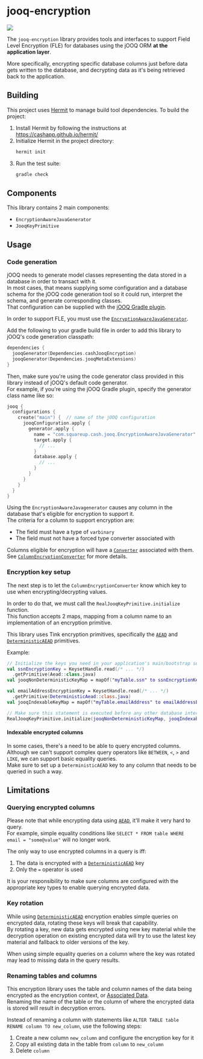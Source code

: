 # jooq-encryption

[<img src="https://img.shields.io/maven-central/v/app.cash.jooq/jooq-encryption"/>](https://central.sonatype.com/artifact/app.cash.jooq/jooq-encryption)

The `jooq-encryption` library provides tools and interfaces to support Field Level Encryption 
(FLE) for databases using the jOOQ ORM **at the application layer**.

More specifically, encrypting specific database columns just before data gets written to the database,
and decrypting data as it's being retrieved back to the application.

## Building

This project uses [Hermit](https://cashapp.github.io/hermit/) to manage build tool dependencies. To build the project:

1. Install Hermit by following the instructions at https://cashapp.github.io/hermit/
2. Initialize Hermit in the project directory:
   ```bash
   hermit init
   ```
3. Run the test suite:
   ```bash
   gradle check
   ```

## Components

This library contains 2 main components:
 - `EncryptionAwareJavaGenerator`
 - `JooqKeyPrimitive`

## Usage

### Code generation

jOOQ needs to generate model classes representing the data stored in a database in order to transact with it.    
In most cases, that means supplying some configuration and a database schema for the jOOQ code generation tool
so it could run, interpret the schema, and generate corresponding classes.  
That configuration can be supplied with the [jOOQ Gradle plugin](https://www.jooq.org/doc/latest/manual/code-generation/codegen-gradle/).

In order to support FLE, you must use the [`EncryptionAwareJavaGenerator`](src/main/kotlin/app/cash/jooq/EncryptionAwareJavaGenerator.kt).

Add the following to your gradle build file in order to add this library to jOOQ's code generation classpath:
```kotlin
dependencies {
  jooqGenerator(Dependencies.cashJooqEncryption)
  jooqGenerator(Dependencies.jooqMetaExtensions)
}
```

Then, make sure you're using the code generator class provided in this library instead of jOOQ's default code generator.  
For example, if you're using the jOOQ Gradle plugin, specify the generator class name like so:
```kotlin
jooq {
  configurations {
    create("main") {  // name of the jOOQ configuration
      jooqConfiguration.apply {
        generator.apply {
          name = "com.squareup.cash.jooq.EncryptionAwareJavaGenerator"
          target.apply {
            // ...
          }
          database.apply {
            // ...
          }
        }
      }
    }
  }
}
```

Using the `EncryptionAwareJavagenerator` causes any column in the database that's eligible for encryption to support it.  
The criteria for a column to support encryption are:
 - The field must have a type of `varbinary`
 - The field must not have a forced type converter associated with

Columns eligible for encryption will have a [`Converter`](https://www.jooq.org/javadoc/latest/org.jooq/org/jooq/Converter.html)
associated with them.  
See [`ColumnEncryptionConverter`](src/main/kotlin/app/cash/jooq/ColumnEncryptionConverter.kt) for more details.

### Encryption key setup

The next step is to let the `ColumnEncryptionConverter` know which key to use when encrypting/decrypting values.

In order to do that, we must call the `RealJooqKeyPrimitive.initialize` function.  
This function accepts 2 maps, mapping from a column name to an implementation of an encryption primitive.

This library uses Tink encryption primitives, specifically the [`AEAD`](https://github.com/google/tink/blob/master/docs/PRIMITIVES.md#authenticated-encryption-with-associated-data) 
and [`DeterministicAEAD`](https://github.com/google/tink/blob/master/docs/PRIMITIVES.md#deterministic-authenticated-encryption-with-associated-data) primitives.

Example:
```kotlin
// Initialize the keys you need in your application's main/bootstrap section
val ssnEncryptionKey = KeysetHandle.read(/* ... */)
  .getPrimitive(Aead::class.java)
val jooqNonDeterministicKeyMap = mapOf("myTable.ssn" to ssnEncryptionKey)

val emailAddressEncryptionKey = KeysetHandle.read(/* ... */)
  .getPrimitive(DeterministicAead::class.java)
val jooqIndexableKeyMap = mapOf("myTable.emailAddress" to emailAddressEncryptionKey)

// Make sure this statement is executed before any other database interactions
RealJooqKeyPrimitive.initialize(jooqNonDeterministicKeyMap, jooqIndexableKeyMap)
```

#### Indexable encrypted columns

In some cases, there's a need to be able to query encrypted columns.  
Although we can't support complex query operators like `BETWEEN`, `<`, `>` and `LIKE`, we can support basic equality queries.  
Make sure to set up a `DeterministicAEAD` key to any column that needs to be queried in such a way.

## Limitations

### Querying encrypted columns

Please note that while encrypting data using [`AEAD`](https://github.com/google/tink/blob/master/docs/PRIMITIVES.md#authenticated-encryption-with-associated-data), it'll make it very hard to query.  
For example, simple equality conditions like `SELECT * FROM table WHERE email = "some@value"` will no longer work.

The only way to use encrypted columns in a query is iff:

1. The data is encrypted with a [`DeterministicAEAD`](https://github.com/google/tink/blob/master/docs/PRIMITIVES.md#deterministic-authenticated-encryption-with-associated-data) key
2. Only the `=` operator is used

It is your responsibility to make sure columns are configured with the appropriate key types to enable querying encrypted data.

### Key rotation

While using [`DeterministicAEAD`](https://github.com/google/tink/blob/master/docs/PRIMITIVES.md#deterministic-authenticated-encryption-with-associated-data) encryption enables simple queries on encrypted data,
rotating these keys will break that capability.  
By rotating a key, new data gets encrypted using new key material while the decryption operation on existing encrypted data will try to use the latest key material and fallback to older versions of the key.

When using simple equality queries on a column where the key was rotated may lead to missing data in the query results.

### Renaming tables and columns

This encryption library uses the table and column names of the data being encrypted as the encryption context, 
or [Associated Data](https://github.com/google/tink/blob/master/docs/PRIMITIVES.md#authenticated-encryption-with-associated-data).  
Renaming the name of the table or the column of where the encrypted data is stored will result
in decryption errors.

Instead of renaming a column with statements like `ALTER TABLE table RENAME column TO new_column`,
use the following steps:

1. Create a new column `new_column` and configure the encryption key for it
2. Copy all existing data in the table from `column` to `new_column`
3. Delete `column`
